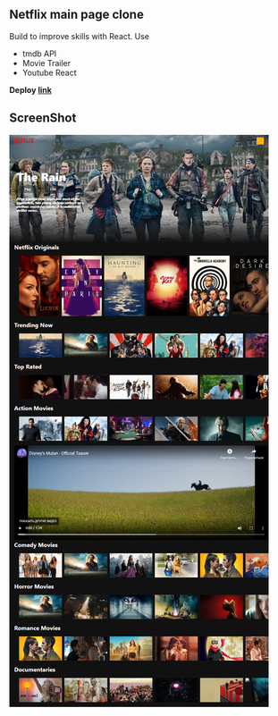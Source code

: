 ## Netflix main page clone
Build to improve skills with React.
Use
- tmdb API
- Movie Trailer
- Youtube React

**Deploy [link](http://f0302262.xsph.ru/netflix "link")**
## ScreenShot
![Screenshot](https://github.com/YogurtWithSpoon/PicturesForProjects/blob/master/netflix.png?raw=true "Screenshot")